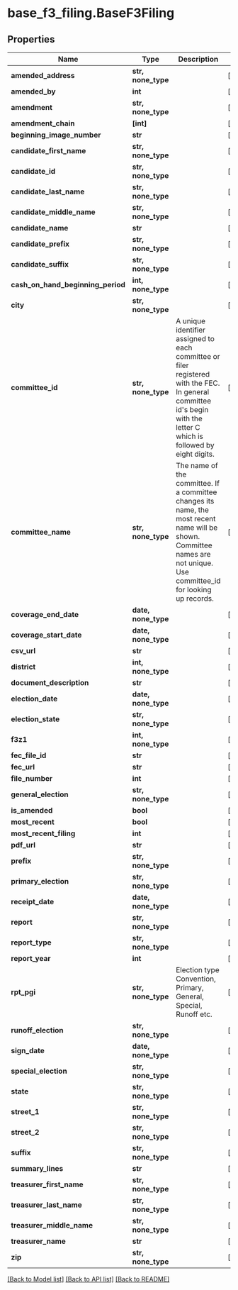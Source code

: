 # base_f3_filing.BaseF3Filing

## Properties
Name | Type | Description | Notes
------------ | ------------- | ------------- | -------------
**amended_address** | **str, none_type** |  | [optional]
**amended_by** | **int** |  | [optional]
**amendment** | **str, none_type** |  | [optional]
**amendment_chain** | **[int]** |  | [optional]
**beginning_image_number** | **str** |  | [optional]
**candidate_first_name** | **str, none_type** |  | [optional]
**candidate_id** | **str, none_type** |  | [optional]
**candidate_last_name** | **str, none_type** |  | [optional]
**candidate_middle_name** | **str, none_type** |  | [optional]
**candidate_name** | **str** |  | [optional]
**candidate_prefix** | **str, none_type** |  | [optional]
**candidate_suffix** | **str, none_type** |  | [optional]
**cash_on_hand_beginning_period** | **int, none_type** |  | [optional]
**city** | **str, none_type** |  | [optional]
**committee_id** | **str, none_type** |  A unique identifier assigned to each committee or filer registered with the FEC. In general committee id&#39;s begin with the letter C which is followed by eight digits.  | [optional]
**committee_name** | **str, none_type** | The name of the committee. If a committee changes its name,     the most recent name will be shown. Committee names are not unique. Use committee_id     for looking up records. | [optional]
**coverage_end_date** | **date, none_type** |  | [optional]
**coverage_start_date** | **date, none_type** |  | [optional]
**csv_url** | **str** |  | [optional]
**district** | **int, none_type** |  | [optional]
**document_description** | **str** |  | [optional]
**election_date** | **date, none_type** |  | [optional]
**election_state** | **str, none_type** |  | [optional]
**f3z1** | **int, none_type** |  | [optional]
**fec_file_id** | **str** |  | [optional]
**fec_url** | **str** |  | [optional]
**file_number** | **int** |  | [optional]
**general_election** | **str, none_type** |  | [optional]
**is_amended** | **bool** |  | [optional]
**most_recent** | **bool** |  | [optional]
**most_recent_filing** | **int** |  | [optional]
**pdf_url** | **str** |  | [optional]
**prefix** | **str, none_type** |  | [optional]
**primary_election** | **str, none_type** |  | [optional]
**receipt_date** | **date, none_type** |  | [optional]
**report** | **str, none_type** |  | [optional]
**report_type** | **str, none_type** |  | [optional]
**report_year** | **int** |  | [optional]
**rpt_pgi** | **str, none_type** | Election type  Convention, Primary, General, Special, Runoff etc.  | [optional]
**runoff_election** | **str, none_type** |  | [optional]
**sign_date** | **date, none_type** |  | [optional]
**special_election** | **str, none_type** |  | [optional]
**state** | **str, none_type** |  | [optional]
**street_1** | **str, none_type** |  | [optional]
**street_2** | **str, none_type** |  | [optional]
**suffix** | **str, none_type** |  | [optional]
**summary_lines** | **str** |  | [optional]
**treasurer_first_name** | **str, none_type** |  | [optional]
**treasurer_last_name** | **str, none_type** |  | [optional]
**treasurer_middle_name** | **str, none_type** |  | [optional]
**treasurer_name** | **str** |  | [optional]
**zip** | **str, none_type** |  | [optional]

[[Back to Model list]](../README.md#documentation-for-models) [[Back to API list]](../README.md#documentation-for-api-endpoints) [[Back to README]](../README.md)
